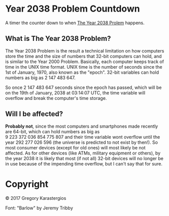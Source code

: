 # Year 2038 Problem Countdown
A timer the counter down to when [The Year 2038 Prolem](https://en.wikipedia.org/wiki/Year_2038_problem) happens.

## What is The Year 2038 Problem?
The Year 2038 Problem is the result a technical limitation on how computers store the time and the size of numbers that 32-bit computers can hold, and is similar to the Year 2000 Problem. Basically, each computer keeps track of time in the UNIX time format. UNIX time is the number of seconds since the 1st of January, 1970, also known as the "epoch". 32-bit variables can hold numbers as big as 2 147 483 647.

So once 2 147 483 647 seconds since the epoch has passed, which will be on the 19th of January, 2038 at 03:14:07 UTC, the time variable will overflow and break the computer's time storage.

## Will I be affected?
**Probably not**, since the most computers and smartphones made recently are 64-bit, which can hold numbers as big as <br> 9 223 372 036 854 775 807 and their time variable wont overflow until the year 292 277 026 596 (the universe is predicted to not exist by then!). So most consumer devices (except for old ones) will most likely be not affected. As for other devices (like ATMs, military equipment or others), by the year 2038 it is likely that most (if not all) 32-bit devices will no longer be in use because of the impending time overflow, but I can't say that for sure.

# Copyright
&copy; 2017 Gregory Karastergios

Font: "Barlow" by Jeremy Tribby